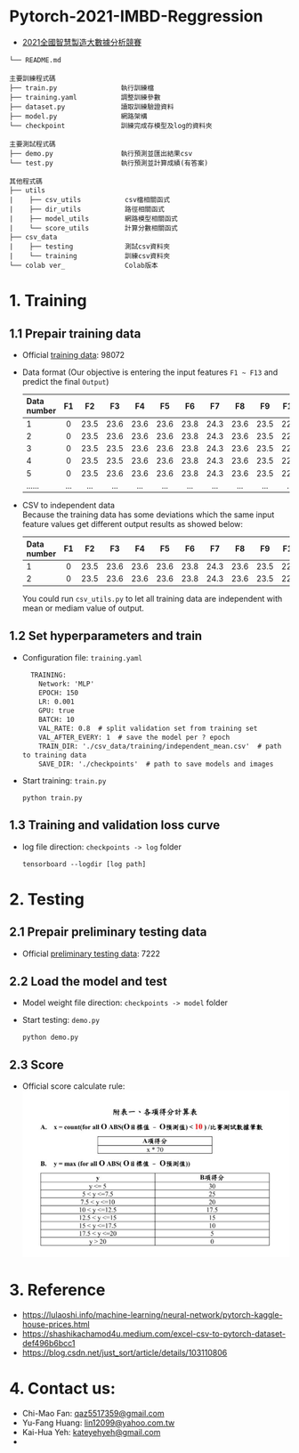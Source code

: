 # Pytorch-2021-IMBD-Reggression
- [2021全國智慧製造大數據分析競賽](https://imbd2021.thu.edu.tw/)  

```
└── README.md 

主要訓練程式碼
├── train.py                執行訓練檔
├── training.yaml           調整訓練參數
├── dataset.py              讀取訓練驗證資料
├── model.py                網路架構
└── checkpoint              訓練完成存模型及log的資料夾

主要測試程式碼   
├── demo.py                 執行預測並匯出結果csv
└── test.py                 執行預測並計算成績(有答案)

其他程式碼
├── utils
|    ├── csv_utils           csv檔相關函式
|    ├── dir_utils           路徑相關函式
|    ├── model_utils         網路模型相關函式
|    └── score_utils         計算分數相關函式
├── csv_data
|    ├── testing             測試csv資料夾    
|    └── training            訓練csv資料夾
└── colab ver_               Colab版本
```  

# 1. Training   

## 1.1 Prepair training data  
- Official [training data](https://drive.google.com/file/d/1xj7Wpev5k48hP6nBoEFJURd-hoPy4Bzv/view?usp=sharing): 98072  
- Data format (Our objective is entering the input features `F1 ~ F13` and predict the final `Output`)  

    | Data number | F1  | F2  | F3  | F4  | F5  | F6  | F7  | F8  | F9  | F10  | F11  | F12  | F13  |Output|  
    | ----------- |:---:|:---:|:---:|:---:|:---:|:---:|:---:|:---:|:---:|:----:|:----:|:----:|:----:|:----:|  
    | 1           |0	|23.5 |23.6 |23.6 |23.6	|23.8 |24.3 |23.6 |23.5 |22.6  |23.3  |	23.1 |22.3  |0     |  
    | 2           |0	|23.5 |23.6 |23.6 |23.6	|23.8 |24.3 |23.6 |23.5 |22.6  |23.3  |	23.1 |22.3  |-0.6  |  
    | 3           |0	|23.5 |23.5 |23.6 |23.6	|23.8 |24.3 |23.6 |23.5 |22.6  |23.3  |	23.1 |22.3  |0.6   |  
    | 4           |0	|23.5 |23.5 |23.6 |23.6	|23.8 |24.3 |23.6 |23.5 |22.6  |23.3  |	23.1 |22.3  |-0.6  |  
    | 5           |0	|23.5 |23.6 |23.6 |23.6	|23.8 |24.3 |23.6 |23.5 |22.6  |23.3  |	23.1 |22.3  |-0.3  |  
    | ......      |...	|...  |...  |...  |...  |...  |...  |...  |...  |...   |...   |...   |...   |...   |  
    
- CSV to independent data  
  Because the training data has some deviations which the same input feature values get different output results as showed below:  
  
    | Data number | F1  | F2  | F3  | F4  | F5  | F6  | F7  | F8  | F9  | F10  | F11  | F12  | F13  |Output|  
    | ----------- |:---:|:---:|:---:|:---:|:---:|:---:|:---:|:---:|:---:|:----:|:----:|:----:|:----:|:----:|  
    | 1           |0	|23.5 |23.6 |23.6 |23.6	|23.8 |24.3 |23.6 |23.5 |22.6  |23.3  |	23.1 |22.3  |0     |  
    | 2           |0	|23.5 |23.6 |23.6 |23.6	|23.8 |24.3 |23.6 |23.5 |22.6  |23.3  |	23.1 |22.3  |-0.6  |  
    
  You could run `csv_utils.py` to let all training data are independent with mean or mediam value of output.  
    
## 1.2 Set hyperparameters and train  
- Configuration file: `training.yaml`  

  ```
    TRAINING:
      Network: 'MLP'
      EPOCH: 150
      LR: 0.001
      GPU: true
      BATCH: 10
      VAL_RATE: 0.8  # split validation set from training set
      VAL_AFTER_EVERY: 1  # save the model per ? epoch
      TRAIN_DIR: './csv_data/training/independent_mean.csv'  # path to training data
      SAVE_DIR: './checkpoints'  # path to save models and images

  ```
  
- Start training: `train.py`  

    ```
    python train.py
    ```  
## 1.3 Training and validation loss curve  
- log file direction: `checkpoints -> log` folder  

    ```
    tensorboard --logdir [log path]
    ```

# 2. Testing
## 2.1 Prepair preliminary testing data  
- Official [preliminary testing data](https://drive.google.com/file/d/17b03rxEfXTGlcSLJCv-W-ctTWsYwhA3c/view?usp=sharing): 7222  


## 2.2 Load the model and test  
- Model weight file direction: `checkpoints -> model` folder  
- Start testing: `demo.py`  
  
    ```
    python demo.py
    ```
    
## 2.3 Score  
- Official score calculate rule:  
  <img src="figures/score_rule.JPG" alt="arch" width="600" style="zoom:100%;" />  

# 3. Reference  
- https://lulaoshi.info/machine-learning/neural-network/pytorch-kaggle-house-prices.html  
- https://shashikachamod4u.medium.com/excel-csv-to-pytorch-dataset-def496b6bcc1  
- https://blog.csdn.net/just_sort/article/details/103110806  

  
# 4. Contact us:  
- Chi-Mao Fan: qaz5517359@gmail.com  
- Yu-Fang Huang: lin12099@yahoo.com.tw  
- Kai-Hua Yeh: kateyehyeh@gmail.com  
- 


